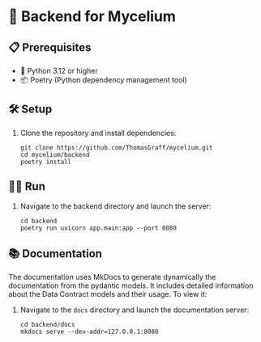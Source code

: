 # 🚀 Backend for Mycelium


## 📋 Prerequisites

- 🐍 Python 3.12 or higher
- 📦 Poetry (Python dependency management tool)

## 🛠️ Setup

1. Clone the repository and install dependencies:
   ```
   git clone https://github.com/ThomasGraff/mycelium.git
   cd mycelium/backend
   poetry install
   ```

## 🏃‍♂️ Run

1. Navigate to the backend directory and launch the server:
    ```
    cd backend
    poetry run uvicorn app.main:app --port 8080
    ```


## 📚 Documentation

The documentation uses MkDocs to generate dynamically the documentation from the pydantic models. It includes detailed information about the Data Contract models and their usage. To view it:  

1. Navigate to the `docs` directory and launch the documentation server:
   ```
   cd backend/docs
   mkdocs serve --dev-addr=127.0.0.1:8080
   ```


